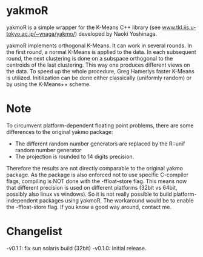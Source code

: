 # yakmoR

yakmoR is a simple wrapper for the K-Means C++ library 
(see www.tkl.iis.u-tokyo.ac.jp/~ynaga/yakmo/) developed
by Naoki Yoshinaga.

yakmoR implements orthogonal K-Means. It can work in several rounds.
In the first round, a normal K-Means is applied to the data.
In each subsequent round, the next clustering is done on a subspace orthogonal
to the centroids of the last clustering. This way one produces different
views on the data.
To speed up the whole procedure, Greg Hamerlys faster K-Means
is utilized. Initilization can be done either classically (uniformly random)
or by using the K-Means++ scheme.


# Note

To circumvent platform-dependent floating point problems, there are some differences to the original yakmo package:

- The different random number generators are replaced by the R::unif random number generator
- The projection is rounded to 14 digits precision. 

Therefore the results are not directly comparable to the original yakmo package. As the package is also enforced not to use 
specific C-compiler flags, compiling is NOT done with the -ffloat-store flag. This means now that different precision is used
on different platforms (32bit vs 64bit, possibly also linux vs windows). So it is not really possible to build platform-independent
packages using yakmoR. The workaround would be to enable the -ffloat-store flag. If you know a good way around, contact me.



# Changelist

-v0.1.1: fix sun solaris build (32bit)
-v0.1.0: Initial release.
